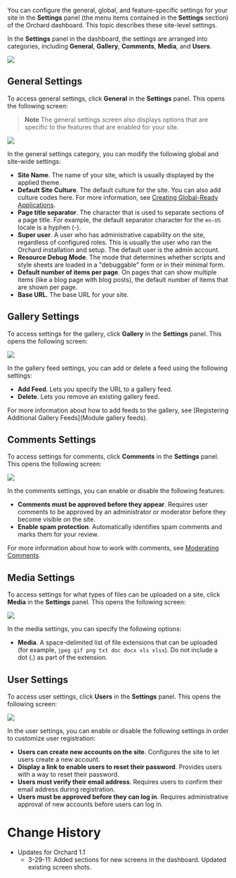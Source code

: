 
You can configure the general, global, and feature-specific settings for your site in the **Settings** panel (the menu items contained in the  **Settings** section) of the Orchard dashboard. This topic describes these site-level settings. 

In the **Settings** panel in the dashboard, the settings are arranged into categories, including **General**, **Gallery**, **Comments**, **Media**, and **Users**.

![](../Upload/screenshots/dashboard_sitewide_settings.png)


## General Settings
To access general settings, click **General** in the **Settings** panel. This opens the following screen:

> **Note** The general settings screen also displays options that are specific to the features that are enabled for your site. 

![](../Upload/screenshots_675/manage_general_settings_675.png)

In the general settings category, you can modify the following global and site-wide settings: 

* **Site Name**. The name of your site, which is usually displayed by the applied theme. 
* **Default Site Culture**. The default culture for the site.  You can also add culture codes here. For more information, see [Creating Global-Ready Applications](Creating-global-ready-applications).
* **Page title separator**. The character that is used to separate sections of a page title. For example, the default separator character for the `en-US` locale is a hyphen (-).
* **Super user**. A user who has administrative capability on the site, regardless of configured roles. This is usually the user who ran the Orchard installation and setup. The default user is the admin account. 
* **Resource Debug Mode**. The mode that determines whether scripts and style sheets are loaded in a "debuggable" form or in their minimal form.
* **Default number of items per page**. On pages that can show multiple items (like a blog page with blog posts), the default number of items that are shown per page.
* **Base URL**. The base URL for your site.

## Gallery Settings
To access settings for the gallery, click **Gallery** in the **Settings** panel. This opens the following screen:

![](../Upload/screenshots_675/manage_gallery_feed_settings_675.png)

In the gallery feed settings, you can add or delete a feed using the following settings:

* **Add Feed**. Lets you specify the URL to a gallery feed.
* **Delete**. Lets you remove an existing gallery feed.

For more information about how to add feeds to the gallery, see [Registering Additional Gallery Feeds](Module gallery feeds).

## Comments Settings
To access settings for comments, click **Comments** in the **Settings** panel. This opens the following screen: 

![](../Upload/screenshots_675/manage_site_comments_settings_675.png)

In the comments settings, you can enable or disable the following features:

* **Comments must be approved before they appear**. Requires user comments to be approved by an administrator or moderator before they become visible on the site. 
* **Enable spam protection**. Automatically identifies spam comments and marks them for your review.

For more information about how to work with comments, see [Moderating Comments](Moderating-comments).

## Media Settings
To access settings for what types of files can be uploaded on a site, click **Media** in the **Settings** panel. This opens the following screen:

![](../Upload/screenshots_675/manage_site_media_extensions_675.png)

In the media settings, you can specify the following options:

* **Media**. A space-delimited list of file extensions that can be uploaded (for example, `jpeg gif png txt doc docx xls xlsx`). Do not include a dot (.) as part of the extension.

## User Settings
To access user settings, click **Users** in the **Settings** panel. This opens the following screen:

![](../Upload/screenshots_675/manage_site_user_settings_675.png)

In the user settings, you can enable or disable the following settings in order to customize user registration:

* **Users can create new accounts on the site**. Configures the site to let users create a new account.
* **Display a link to enable users to reset their password**. Provides users with a way to reset their password.
* **Users must verify their email address**. Requires users to confirm their email address during registration.
* **Users must be approved before they can log in**. Requires administrative approval of new accounts before users can log in.

  
  
  

# Change History

* Updates for Orchard 1.1
    * 3-29-11: Added sections for new screens in the dashboard.  Updated existing screen shots. 


